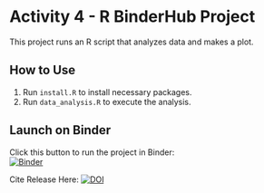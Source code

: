 # Activity 4 - R BinderHub Project

This project runs an R script that analyzes data and makes a plot.

## How to Use
1. Run `install.R` to install necessary packages.
2. Run `data_analysis.R` to execute the analysis.

## Launch on Binder  
Click this button to run the project in Binder:  
[![Binder](http://mybinder.org/badge_logo.svg)](http://mybinder.org/v2/gh/SaantinZ/Activity-4-/main?urlpath=rstudio)

Cite Release Here: [![DOI](https://zenodo.org/badge/949726601.svg)](https://doi.org/10.5281/zenodo.15127219)

